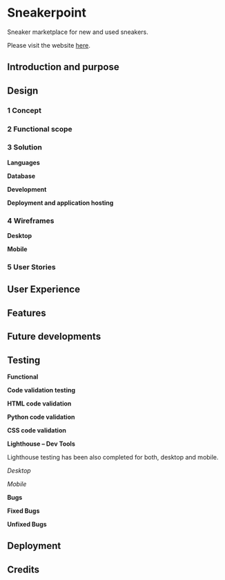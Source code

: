 # Sneakerpoint
Sneaker marketplace for new and used sneakers.

Please visit the website [here](https://sneakerpoint.herokuapp.com/).

## Introduction and purpose





## Design 



### 1 Concept



### 2 Functional scope 



### 3 Solution 


**Languages**


**Database**





**Development**


**Deployment and application hosting**


### 4 Wireframes 



**Desktop**


**Mobile**




### 5 User Stories


## User Experience

## Features 




## Future developments


## Testing 


**Functional**




**Code validation testing**


**HTML code validation**


**Python code validation**



**CSS code validation**


**Lighthouse – Dev Tools**

Lighthouse testing has been also completed for both, desktop and mobile.

*Desktop*



*Mobile* 


**Bugs**

 **Fixed Bugs**
 
  
 **Unfixed Bugs**

 
## Deployment 



## Credits

